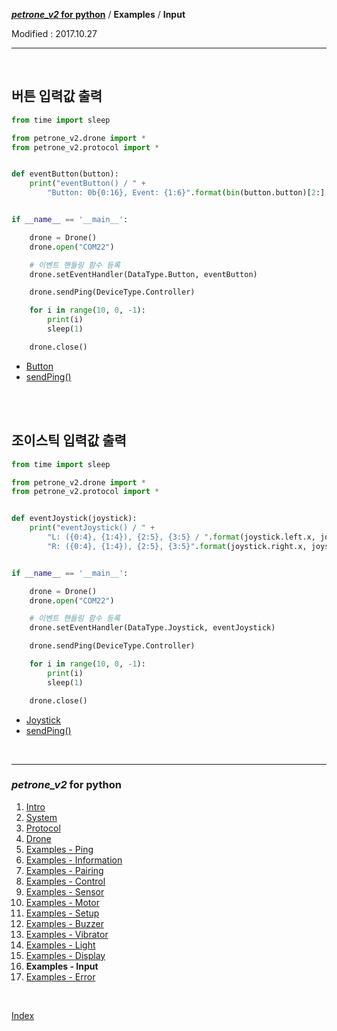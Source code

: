**[*petrone_v2* for python](index.md)** / **Examples** / **Input**

Modified : 2017.10.27

---

<br>


## <a name="Button">버튼 입력값 출력</a>

```py
from time import sleep

from petrone_v2.drone import *
from petrone_v2.protocol import *


def eventButton(button):
    print("eventButton() / " +
        "Button: 0b{0:16}, Event: {1:6}".format(bin(button.button)[2:].zfill(16), button.event.name))


if __name__ == '__main__':

    drone = Drone()
    drone.open("COM22")

    # 이벤트 핸들링 함수 등록
    drone.setEventHandler(DataType.Button, eventButton)

    drone.sendPing(DeviceType.Controller)

    for i in range(10, 0, -1):
        print(i)
        sleep(1)

    drone.close()
```

- [Button](03_protocol.md#Button)
- [sendPing()](04_drone.md#sendPing)


<br>
<br>


## <a name="Joystick">조이스틱 입력값 출력</a>

```py
from time import sleep

from petrone_v2.drone import *
from petrone_v2.protocol import *


def eventJoystick(joystick):
    print("eventJoystick() / " +
        "L: ({0:4}, {1:4}), {2:5}, {3:5} / ".format(joystick.left.x, joystick.left.y, joystick.left.direction.name, joystick.left.event.name) +
        "R: ({0:4}, {1:4}), {2:5}, {3:5}".format(joystick.right.x, joystick.right.y, joystick.right.direction.name, joystick.right.event.name))


if __name__ == '__main__':

    drone = Drone()
    drone.open("COM22")

    # 이벤트 핸들링 함수 등록
    drone.setEventHandler(DataType.Joystick, eventJoystick)

    drone.sendPing(DeviceType.Controller)

    for i in range(10, 0, -1):
        print(i)
        sleep(1)

    drone.close()
```

- [Joystick](03_protocol.md#Joystick)
- [sendPing()](04_drone.md#sendPing)


<br>


---

<h3><i>petrone_v2</i> for python</H3>

 1. [Intro](01_intro.md)
 2. [System](02_system.md)
 3. [Protocol](03_protocol.md)
 4. [Drone](04_drone.md)
 5. [Examples - Ping](examples_01_ping.md)
 6. [Examples - Information](examples_02_information.md)
 7. [Examples - Pairing](examples_03_pairing.md)
 8. [Examples - Control](examples_04_control.md)
 9. [Examples - Sensor](examples_05_sensor.md)
10. [Examples - Motor](examples_06_motor.md)
11. [Examples - Setup](examples_07_setup.md)
12. [Examples - Buzzer](examples_08_buzzer.md)
13. [Examples - Vibrator](examples_09_vibrator.md)
14. [Examples - Light](examples_10_light.md)
15. [Examples - Display](examples_11_display.md)
16. **Examples - Input**
17. [Examples - Error](examples_13_error.md)

<br>

[Index](index.md)
